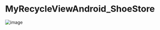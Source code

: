 # MyRecycleViewAndroid_ShoeStore
![image](https://user-images.githubusercontent.com/99931123/222348238-e00c861c-2179-4c33-a583-eaf6b8ea2929.png)
